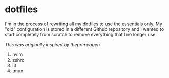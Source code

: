 # dotfiles
I'm in the process of rewriting all my dotfiles to use the essentials only.
My "old" configuration is stored in a different Github repository and I wanted to start completely from scratch to remove everything that I no longer use.

*This was originally inspired by theprimeagen.*

1. nvim
2. zshrc
3. i3
4. tmux
